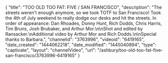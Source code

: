 {
    "title": "TOO OLD TOO FAT: FIVE \/ SAN FRANCISCO",
    "description": "The streets weren't enough anymore, so we took TOTF to San Francisco! Took the 4th of July weekend to really dodge our desks and hit the streets. In order of appearance: Dan Rhoades, Donny Hunt, Rich Dodds, Chris Harris, Tim Bruns, Josh Brubaker, and Arthur Mor.\n\nShot and edited by Ransacker.\nAdditional video by Arthur Mor and Rich Dodds.\n\nSpecial thanks to Barbara.",
    "channelid": "3763996",
    "videoid": "6419165",
    "date_created": "1444062218",
    "date_modified": "1445040894",
    "type": "captivate",
    "layout": "channelVideo",
    "url": "\/ashbury\/too-old-too-fat-five-san-francisco\/3763996-6419165"
}